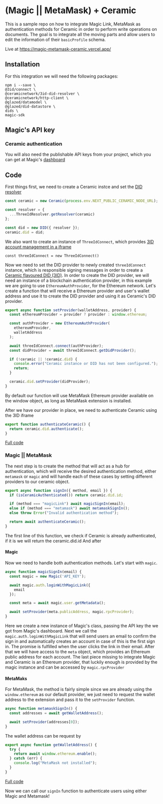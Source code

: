 # (Magic || MetaMask) + Ceramic 

This is a sample repo on how to integrate Magic Link, MetaMask as authentication methods for Ceramic in order to perform write operations on documents. The goal is to integrate all the moving parts and allow users to edit the information of their `basicProfile` schema.

Live at https://magic-metamask-ceramic.vercel.app/

## Installation

For this integration we will need the following packages:
```
npm i --save \
@3id/connect \
@ceramicnetwork/3id-did-resolver \
@ceramicnetwork/http-client \
@glazed/datamodel \
@glazed/did-datastore \
dids \
magic-sdk
```

## Magic's API key

### Ceramic authentication

You will also need the publishable API keys from your project, which you can get at Magic's [dashboard](https://dashboard.magic.link)

## Code

First things first, we need to create a Ceramic instce and set the [DID resolver](https://developers.ceramic.network/authentication/3id-did/resolver/) 

```js
const ceramic = new Ceramic(process.env.NEXT_PUBLIC_CERAMIC_NODE_URL);

const resolver = {
  ...ThreeIdResolver.getResolver(ceramic)
};

const did = new DID({ resolver });
ceramic.did = did;
```

We also want to create an instance of `ThreeIdConnect`, which provides [3ID account management in a iframe](https://github.com/ceramicstudio/3id-connect)
```
const threeIdConnect = new ThreeIdConnect()
```

Now we need to set the DID provider to newly created `threeIdConnect` instance, which is responsible signing messages in order to create a [Ceramic flavoured DID (3ID)](https://github.com/ceramicnetwork/js-ceramic/blob/90973ee32352e260cb040e687720095b145b4702/docs-src/guides/add-new-blockchain.md#overview-ceramic-and-blockchain-accounts).
In order to create the DID provider, we will need an instance of a blockchain authentication provider, in this example we are going to use `EthereumAuthProvider`, for the Ethereum network.
Let's create a function that will receive a Ethereum provider and user's wallet address and use it to create the DID provider and using it as Ceramic's DID provider.

```js
export async function setProvider(walletAddress, provider) {
  const ethereumProvider = provider ? provider : window.ethereum;

  const authProvider = new EthereumAuthProvider(
    ethereumProvider,
    walletAddress
  );

  await threeIdConnect.connect(authProvider);
  const didProvider = await threeIdConnect.getDidProvider();

  if (!ceramic || !ceramic.did) {
    console.error("Ceramic instance or DID has not been configured.");
    return;
  }

  ceramic.did.setProvider(didProvider);
}
```

By default our function will use MetaMask Ethereum provider available on the window object, as long as MetaMask extension is installed.

After we have our provider in place, we need to authenticate Ceramic using the 3ID iframe

```js
export function authenticateCeramic() {
  return ceramic.did.authenticate();
}
```

[Full code](https://github.com/iankressin/magic-ceramic/blob/main/lib/ceramic.js)


### Magic || MetaMask
The next step is to create the method that will act as a hub for authentication, which will receive the desired authentication method, either `metamask` or `magic` and will handle each of these cases by setting different providers to our ceramic object.

```js
export async function signIn({ method, email }) {
  if (isCeramicAuthenticated()) return ceramic.did.id;

  if (method === "magicLink") await magicSignIn(email);
  else if (method === "metamask") await metamaskSignIn();
  else throw Error("Invalid authentication method");

  return await authenticateCeramic();
}
```

The first line of this function, we check if Ceramic is already authenticated, if it is we will return the ceramic.did.id
And after 

#### Magic
Now we need to handle both authentication methods. Let's start with `magic`.

```js
async function magicSignIn(email) {
  const magic = new Magic('API_KEY');

  await magic.auth.loginWithMagicLink({
    email
  });

  const meta = await magic.user.getMetadata();

  await setProvider(meta.publicAddress, magic.rpcProvider);
}
```

Here we create a new instance of Magic's class, passing the API key the we got from Magic's dashboard.
Next we call the `magic.auth.loginWithMagicLink` that will send users an email to confirm the sign in and automatically creates an account in case of this is the first sign in.
The promise is fulfilled when the user clicks the link in their email. After that we will have access to the `meta` object, which provides an Ethereum public address for each account.
The last piece missing to integrate Magic and Ceramic is an Ethereum provider, that luckily enough is provided by the magic instance and can be accessed by `magic.rpcProvider`


#### MetaMaks

For MetaMask, the method is fairly simple since we are already using the `window.ethereum` as our default provider, we just need to request the wallet address to the extension and pass it to the `setProvider` function.

```js
async function metamaskSignIn() {
  const addresses = await getWalletAddress();

  await setProvider(addresses[0]);
}
```

The wallet address can be request by

```js
export async function getWalletAddress() {
  try {
    return await window.ethereum.enable();
  } catch (err) {
    console.log("MetaMask not installed");
  }
}
```

[Full code](https://github.com/iankressin/magic-ceramic/blob/main/lib/auth.js)

Now we can call our `signIn` function to authenticate users using either Magic and Metamask!

